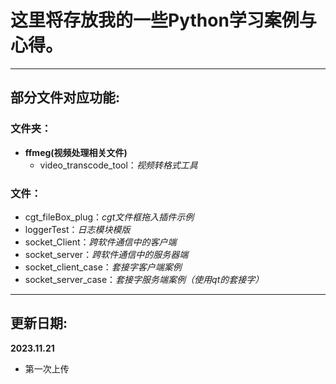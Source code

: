 # **这里将存放我的一些Python学习案例与心得。**

---
## **部分文件对应功能:**
### 文件夹：
- **ffmeg(视频处理相关文件)**
  - video_transcode_tool：*视频转格式工具*
### 文件：
- cgt_fileBox_plug：*cgt文件框拖入插件示例*
- loggerTest：*日志模块模版*
- socket_Client：*跨软件通信中的客户端*
- socket_server：*跨软件通信中的服务器端*
- socket_client_case：*套接字客户端案例*
- socket_server_case：*套接字服务端案例（使用qt的套接字）*


---
## **更新日期:**
**2023.11.21**
* 第一次上传


